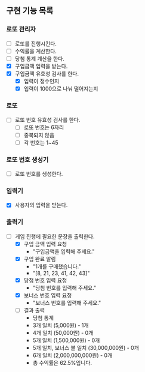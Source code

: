 ## 구현 기능 목록

### 로또 관리자
- [ ] 로또를 진행시킨다.
- [ ] 수익률을 계산한다.
- [ ] 당첨 통계 계산을 한다.
- [x] 구입금액 입력을 받는다.
- [x] 구입금액 유효성 검사를 한다.
  - [x] 입력이 정수인지
  - [x] 입력이 1000으로 나눠 떨어지는지

### 로또
- [ ] 로또 번호 유효성 검사를 한다.
  - [ ] 로또 번호는 6자리
  - [ ] 중복되지 않음
  - [ ] 각 번호는 1~45

### 로또 번호 생성기
- [ ] 로또 번호를 생성한다.

### 입력기
- [x] 사용자의 입력을 받는다.

### 출력기
- [ ] 게임 진행에 필요한 문장을 출력한다.
  - [x] 구입 금액 입력 요청
    - "구입금액을 입력해 주세요."
  - [x] 구입 완료 알림
    - "1개를 구매했습니다."
    - "[8, 21, 23, 41, 42, 43]" 
  - [x] 당첨 번호 입력 요청
    - "당첨 번호를 입력해 주세요."
  - [x] 보너스 번호 입력 요청
    - "보너스 번호를 입력해 주세요."
  - [ ] 결과 출력
    - 당첨 통계
    - 3개 일치 (5,000원) - 1개
    - 4개 일치 (50,000원) - 0개
    - 5개 일치 (1,500,000원) - 0개
    - 5개 일치, 보너스 볼 일치 (30,000,000원) - 0개
    - 6개 일치 (2,000,000,000원) - 0개
    - 총 수익률은 62.5%입니다.
 


